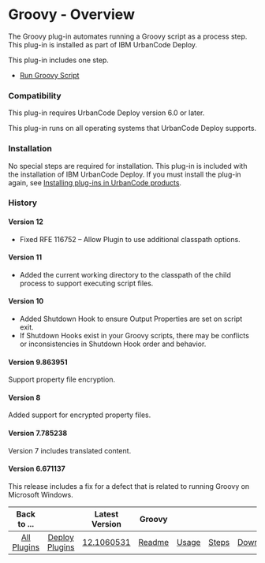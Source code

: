 
# Groovy - Overview

The Groovy plug-in automates running a Groovy script as a process step. This plug-in is installed as part of IBM UrbanCode Deploy.

This plug-in includes one step.

* [Run Groovy Script](#run_groovy_script)

### Compatibility

This plug-in requires UrbanCode Deploy version 6.0 or later.

This plug-in runs on all operating systems that UrbanCode Deploy supports.

### Installation

No special steps are required for installation. This plug-in is included with the installation of IBM UrbanCode Deploy. If you must install the plug-in again, see [Installing plug-ins in UrbanCode products](https://community.ibm.com/community/user/wasdevops/blogs/laurel-dickson-bull1/2022/06/13/install-plugins).

### History

#### Version 12

* Fixed RFE 116752 – Allow Plugin to use additional classpath options.

#### Version 11

* Added the current working directory to the classpath of the child process to support executing script files.

#### Version 10

* Added Shutdown Hook to ensure Output Properties are set on script exit.
* If Shutdown Hooks exist in your Groovy scripts, there may be conflicts or inconsistencies in Shutdown Hook order and behavior.

#### Version 9.863951

Support property file encryption.

#### Version 8

Added support for encrypted property files.

#### Version 7.785238

Version 7 includes translated content.

#### Version 6.671137

This release includes a fix for a defect that is related to running Groovy on Microsoft Windows.


|Back to ...||Latest Version|Groovy ||||
| :---: | :---: | :---: | :---: | :---: | :---: | :---: |
|[All Plugins](../../index.md)|[Deploy Plugins](../README.md)|[12.1060531](https://raw.githubusercontent.com/UrbanCode/IBM-UCD-PLUGINS/main/files/Groovy/Groovy-12.1060531.zip)|[Readme](README.md)|[Usage](usage.md)|[Steps](steps.md)|[Downloads](downloads.md)|
